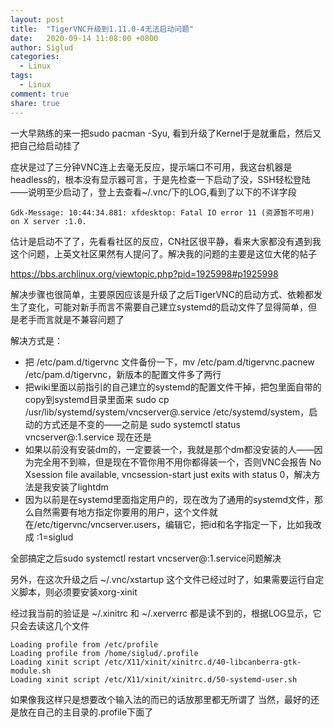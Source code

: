 ```yaml
---
layout: post
title:  "TigerVNC升级到1.11.0-4无法启动问题"
date:   2020-09-14 11:08:00 +0800
author: Siglud
categories:
  - Linux
tags:
  - Linux
comment: true
share: true
---
```


一大早熟练的来一把sudo pacman -Syu, 看到升级了Kernel于是就重启，然后又把自己给启动挂了

症状是过了三分钟VNC连上去毫无反应，提示端口不可用，我这台机器是headless的，根本没有显示器可言，于是先检查一下启动了没，SSH轻松登陆——说明至少启动了，登上去查看~/.vnc/下的LOG,看到了以下的不详字段

```
Gdk-Message: 10:44:34.881: xfdesktop: Fatal IO error 11 (资源暂不可用) on X server :1.0.
```

估计是启动不了了，先看看社区的反应，CN社区很平静，看来大家都没有遇到我这个问题，上英文社区果然有人提问了。解决我的问题的主要是这位大佬的帖子

https://bbs.archlinux.org/viewtopic.php?pid=1925998#p1925998

解决步骤也很简单，主要原因应该是升级了之后TigerVNC的启动方式、依赖都发生了变化，可能对新手而言不需要自己建立systemd的启动文件了显得简单，但是老手而言就是不兼容问题了

解决方式是：

* 把 /etc/pam.d/tigervnc 文件备份一下，mv /etc/pam.d/tigervnc.pacnew /etc/pam.d/tigervnc，新版本的配置文件多了两行
* 把wiki里面以前指引的自己建立的systemd的配置文件干掉，把包里面自带的copy到systemd目录里面来 sudo cp /usr/lib/systemd/system/vncserver@.service /etc/systemd/system，启动的方式还是不变的——之前是 sudo systemctl status vncserver@:1.service 现在还是
* 如果以前没有安装dm的，一定要装一个，我就是那个dm都没安装的人——因为完全用不到嘛，但是现在不管你用不用你都得装一个，否则VNC会报告 No Xsession file available, vncsession-start just exits with status 0，解决方法是我安装了lightdm
* 因为以前是在systemd里面指定用户的，现在改为了通用的systemd文件，那么自然需要有地方指定你要用的用户，这个文件就在/etc/tigervnc/vncserver.users，编辑它，把id和名字指定一下，比如我改成 :1=siglud

全部搞定之后sudo systemctl restart vncserver@:1.service问题解决

另外，在这次升级之后 ~/.vnc/xstartup 这个文件已经过时了，如果需要运行自定义脚本，则必须要安装xorg-xinit

经过我当前的验证是 ~/.xinitrc 和 ~/.xerverrc 都是读不到的，根据LOG显示，它只会去读这几个文件

```
Loading profile from /etc/profile
Loading profile from /home/siglud/.profile
Loading xinit script /etc/X11/xinit/xinitrc.d/40-libcanberra-gtk-module.sh
Loading xinit script /etc/X11/xinit/xinitrc.d/50-systemd-user.sh
```
如果像我这样只是想要改个输入法的而已的话放那里都无所谓了
当然，最好的还是放在自己的主目录的.profile下面了
